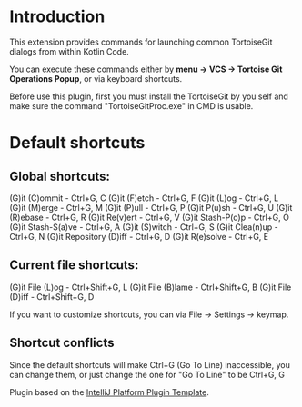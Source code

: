 <!-- Plugin description -->
# Introduction
This extension provides commands for launching common TortoiseGit dialogs from within Kotlin Code.

You can execute these commands either by **menu -> VCS -> Tortoise Git Operations Popup**, or via keyboard shortcuts.

Before use this plugin, first you must install the TortoiseGit by you self and make sure the command "TortoiseGitProc.exe" in CMD is usable.

# Default shortcuts

## Global shortcuts:

(G)it (C)ommit - Ctrl+G, C
(G)it (F)etch - Ctrl+G, F
(G)it (L)og - Ctrl+G, L
(G)it (M)erge - Ctrl+G, M
(G)it (P)ull - Ctrl+G, P
(G)it P(u)sh - Ctrl+G, U
(G)it (R)ebase - Ctrl+G, R
(G)it Re(v)ert - Ctrl+G, V
(G)it Stash-P(o)p - Ctrl+G, O
(G)it Stash-S(a)ve - Ctrl+G, A
(G)it (S)witch - Ctrl+G, S
(G)it Clea(n)up - Ctrl+G, N
(G)it Repository (D)iff - Ctrl+G, D
(G)it R(e)solve - Ctrl+G, E

## Current file shortcuts:
(G)it File (L)og - Ctrl+Shift+G, L
(G)it File (B)lame - Ctrl+Shift+G, B
(G)it File (D)iff - Ctrl+Shift+G, D

If you want to customize shortcuts, you can via File -> Settings -> keymap.

## Shortcut conflicts
Since the default shortcuts will make Ctrl+G (Go To Line) inaccessible, you can change them, or just change the one for "Go To Line" to be Ctrl+G, G
<!-- Plugin description end -->

Plugin based on the [IntelliJ Platform Plugin Template][template].

[template]: https://github.com/JetBrains/intellij-platform-plugin-template